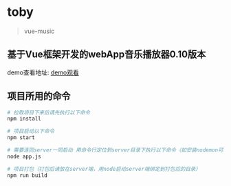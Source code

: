 # toby

> vue-music

## 基于Vue框架开发的webApp音乐播放器0.10版本

demo查看地址: [demo观看](http://demo.itobys.com/vue-music)

## 项目所用的命令

``` bash
# 拉取项目下来后请先执行以下命令
npm install

# 项目启动以下命令
npm start

# 需要连同server一同启动 用命令行定位到server目录下执行以下命令（如安装nodemon可利用nodemon替换以下node）
node app.js

# 项目打包（打包后请放在server端，用node启动server端绑定到打包后的目录）
npm run build


```
